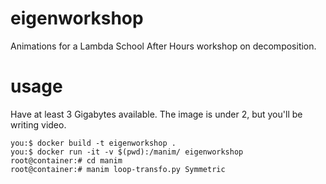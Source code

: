 # eigenworkshop

Animations for a Lambda School After Hours workshop on decomposition.

# usage

Have at least 3 Gigabytes available. The image is under 2, but you'll be writing
video. 

``` shell
you:$ docker build -t eigenworkshop .
you:$ docker run -it -v $(pwd):/manim/ eigenworkshop
root@container:# cd manim
root@container:# manim loop-transfo.py Symmetric 
```

